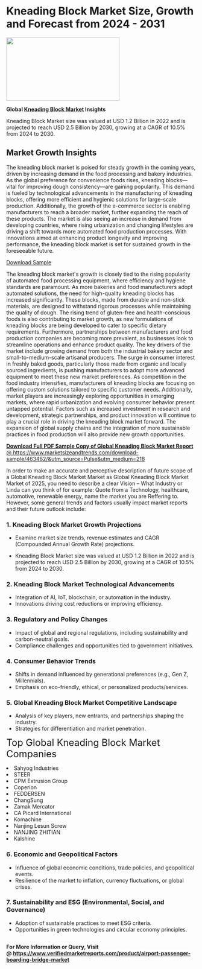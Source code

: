 <H1>Kneading Block Market Size, Growth and Forecast from 2024 - 2031</H1><img class="aligncenter size-medium wp-image-584254" src="https://thirdeyenews.in/wp-content/uploads/2024/09/Global-Market-Research-300x168.jpeg" alt="" width="300" height="168" /><p><strong>Global&nbsp;<a href="https://www.marketsizeandtrends.com/download-sample/463462/&amp;utm_source=Pulse&amp;utm_medium=218">Kneading Block Market</a> Insights</strong></p><p>Kneading Block Market size was valued at USD 1.2 Billion in 2022 and is projected to reach USD 2.5 Billion by 2030, growing at a CAGR of 10.5% from 2024 to 2030.</p><p><h2>Market Growth Insights</h2> <p>The kneading block market is poised for steady growth in the coming years, driven by increasing demand in the food processing and bakery industries. As the global preference for convenience foods rises, kneading blocks—vital for improving dough consistency—are gaining popularity. This demand is fueled by technological advancements in the manufacturing of kneading blocks, offering more efficient and hygienic solutions for large-scale production. Additionally, the growth of the e-commerce sector is enabling manufacturers to reach a broader market, further expanding the reach of these products. The market is also seeing an increase in demand from developing countries, where rising urbanization and changing lifestyles are driving a shift towards more automated food production processes. With innovations aimed at enhancing product longevity and improving performance, the kneading block market is set for sustained growth in the foreseeable future.</p> <p><a href="download-link">Download Sample</a></p> <p>The kneading block market's growth is closely tied to the rising popularity of automated food processing equipment, where efficiency and hygiene standards are paramount. As more bakeries and food manufacturers adopt automated solutions, the need for high-quality kneading blocks has increased significantly. These blocks, made from durable and non-stick materials, are designed to withstand rigorous processes while maintaining the quality of dough. The rising trend of gluten-free and health-conscious foods is also contributing to market growth, as new formulations of kneading blocks are being developed to cater to specific dietary requirements. Furthermore, partnerships between manufacturers and food production companies are becoming more prevalent, as businesses look to streamline operations and enhance product quality. The key drivers of the market include growing demand from both the industrial bakery sector and small-to-medium-scale artisanal producers. The surge in consumer interest in freshly baked goods, particularly those made from organic and locally sourced ingredients, is pushing manufacturers to adopt more advanced equipment to meet these new market preferences. As competition in the food industry intensifies, manufacturers of kneading blocks are focusing on offering custom solutions tailored to specific customer needs. Additionally, market players are increasingly exploring opportunities in emerging markets, where rapid urbanization and evolving consumer behavior present untapped potential. Factors such as increased investment in research and development, strategic partnerships, and product innovation will continue to play a crucial role in driving the kneading block market forward. The expansion of global supply chains and the integration of more sustainable practices in food production will also provide new growth opportunities. <p><a href="get-more-link"></p><p><span class=""><strong>Download Full PDF Sample Copy of Global Kneading Block Market Report</strong> @ <a href="https://www.marketsizeandtrends.com/download-sample/463462/&amp;utm_source=Pulse&amp;utm_medium=218" target="_blank">https://www.marketsizeandtrends.com/download-sample/463462/&amp;utm_source=Pulse&amp;utm_medium=218</a></span></p><p>In order to make an accurate and perceptive description of future scope of a Global&nbsp;Kneading Block Market Market as Global&nbsp;Kneading Block Market Market of 2025, you need to describe a clear Vision &ndash; What Industry or Linda can you think of for example: Quote from a Technology, healthcare, automotive, renewable energy, name the market you are Reffering to. However, some general trends and factors usually impact market reports and their future outlook include:</p><h3>1.&nbsp;<strong>Kneading Block Market Growth Projections</strong></h3><ul><li>Examine market size trends, revenue estimates and CAGR (Compounded Annual Growth Rate) projections.</li><li><p>Kneading Block Market size was valued at USD 1.2 Billion in 2022 and is projected to reach USD 2.5 Billion by 2030, growing at a CAGR of 10.5% from 2024 to 2030.</p></li></ul><h3>2.&nbsp;<strong>Kneading Block Market Technological Advancements</strong></h3><ul><li>Integration of AI, IoT, blockchain, or automation in the industry.</li><li>Innovations driving cost reductions or improving efficiency.</li></ul><h3>3.&nbsp;<strong>Regulatory and Policy Changes</strong></h3><ul><li>Impact of global and regional regulations, including sustainability and carbon-neutral goals.</li><li>Compliance challenges and opportunities tied to government initiatives.</li></ul><h3>4.&nbsp;<strong>Consumer Behavior Trends</strong></h3><ul><li>Shifts in demand influenced by generational preferences (e.g., Gen Z, Millennials).</li><li>Emphasis on eco-friendly, ethical, or personalized products/services.</li></ul><h3>5.&nbsp;<strong>Global Kneading Block Market Competitive Landscape</strong></h3><ul><li>Analysis of key players, new entrants, and partnerships shaping the industry.</li><li>Strategies for differentiation and market penetration.</li></ul><p data-pm-slice="1 1 []"><span style="color: inherit; font-family: inherit; font-size: 25px;">Top Global Kneading Block Market Companies</span></p><div class="" data-test-id=""><p><li>Sahyog Industries</li><li> STEER</li><li> CPM Extrusion Group</li><li> Coperion</li><li> FEDDERSEN</li><li> ChangSung</li><li> Zamak Mercator</li><li> CA Picard International</li><li> Komachine</li><li> Nanjing Lesun Screw</li><li> NANJING ZHITIAN</li><li> Kalshine</li></p></div><h3>6.&nbsp;<strong>Economic and Geopolitical Factors</strong></h3><ul><li>Influence of global economic conditions, trade policies, and geopolitical events.</li><li>Resilience of the market to inflation, currency fluctuations, or global crises.</li></ul><h3>7.&nbsp;<strong>Sustainability and ESG (Environmental, Social, and Governance)</strong></h3><ul><li>Adoption of sustainable practices to meet ESG criteria.</li><li>Opportunities in green technologies and circular economy principles.</li></ul><h2><strong style="font-size: 14px;">For More Information or Query, Visit @&nbsp;</strong><a style="background-color: #ffffff; font-size: 14px;" href="https://www.marketsizeandtrends.com/report/kneading-block-market/" target="_blank">https://www.verifiedmarketreports.com/product/airport-passenger-boarding-bridge-market</a></h2>

